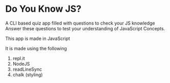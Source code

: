 # Do You Know JS?

A CLI based quiz app filled with questions to check your JS knowledge
Answer these questions to test your understanding of JavaScript Concepts.

This app is made in JavaScript 

It is made using the following

1. repl.it
1. NodeJS
1. readLineSync
1. chalk (styling)
